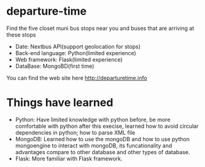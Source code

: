 # departure-time

Find the five closet muni bus stops near you and buses that are arriving at these stops

* Date: Nextbus API(support geolocation for stops)
* Back-end language: Python(limited experience)
* Web framework: Flask(limited experience)
* DataBase: MongoBD(first time)

You can find the web site here http://departuretime.info

# Things have learned
* Python: Have limited knowledge with python before, be more comfortable with python after this execise, learned how to avoid circular dependencies in python; how to parse XML file
* MongoDB: Learned how to use the mongoDB and how to use python mongoengine to interact with mongoDB, its funcationality and advantages compare to other database and other types of database.
* Flask: More familiar with Flask framework. 
